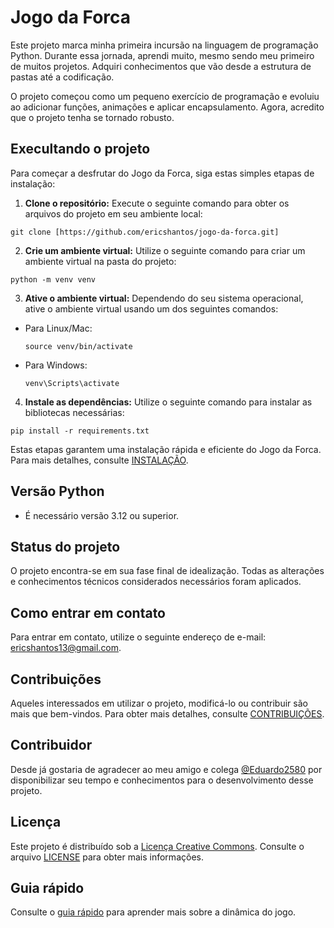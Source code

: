 # Jogo da Forca 

Este projeto marca minha primeira incursão na linguagem de programação Python. Durante essa jornada, aprendi muito, mesmo sendo meu primeiro de muitos projetos. Adquiri conhecimentos que vão desde a estrutura de pastas até a codificação.

O projeto começou como um pequeno exercício de programação e evoluiu ao adicionar funções, animações e aplicar encapsulamento. Agora, acredito que o projeto tenha se tornado robusto.

## Execultando o projeto

Para começar a desfrutar do Jogo da Forca, siga estas simples etapas de instalação:

1. **Clone o repositório:**
   Execute o seguinte comando para obter os arquivos do projeto em seu ambiente local:

```
git clone [https://github.com/ericshantos/jogo-da-forca.git]
```

2. **Crie um ambiente virtual:**
Utilize o seguinte comando para criar um ambiente virtual na pasta do projeto:

```
python -m venv venv
```

3. **Ative o ambiente virtual:**
Dependendo do seu sistema operacional, ative o ambiente virtual usando um dos seguintes comandos:
- Para Linux/Mac:
  ```
  source venv/bin/activate
  ```
- Para Windows:
  ```
  venv\Scripts\activate
  ```

4. **Instale as dependências:**
Utilize o seguinte comando para instalar as bibliotecas necessárias:

```
pip install -r requirements.txt
```


Estas etapas garantem uma instalação rápida e eficiente do Jogo da Forca. Para mais detalhes, consulte [INSTALAÇÃO](docs/_source/installation.rst).

## Versão Python
- É necessário versão 3.12 ou superior.

## Status do projeto

O projeto encontra-se em sua fase final de idealização. Todas as alterações e conhecimentos técnicos considerados necessários foram aplicados.

## Como entrar em contato

Para entrar em contato, utilize o seguinte endereço de e-mail: ericshantos13@gmail.com.

## Contribuições

Aqueles interessados em utilizar o projeto, modificá-lo ou contribuir são mais que bem-vindos. Para obter mais detalhes, consulte [CONTRIBUIÇÕES](docs/_source/contributions.rst).

## Contribuidor

Desde já gostaria de agradecer ao meu amigo e colega [@Eduardo2580](https://github.com/Eduardo2580) por disponibilizar seu tempo e conhecimentos para o desenvolvimento desse projeto.

## Licença 

Este projeto é distribuído sob a [Licença Creative Commons](https://creativecommons.org/licenses/by/4.0/legalcode). Consulte o arquivo [LICENSE](LICENSE) para obter mais informações.

## Guia rápido

Consulte o [guia rápido](docs/_source/quickguide.rst) para aprender mais sobre a dinâmica do jogo.



